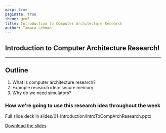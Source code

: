 ```yaml
---
marp: true
paginate: true
theme: gem5
title: Introduction to Computer Architecture Research
author: Tamara Lehman
---
```


<!-- _class: title -->

## Introduction to Computer Architecture Research!

---

## Outline

1. What is computer architecture research?
2. Example research idea: secure memory
3. Why do we need simulators?

### How we're going to use this research idea throughout the week

Full slide deck in slides/01-Introduction/IntroToCompArchResearch.pptx

[Download the slides](./IntroToCompArchResearch.pptx)
